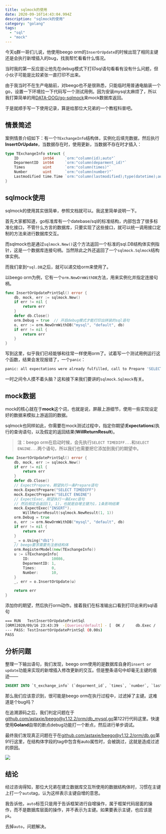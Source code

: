 ```yaml
---
title: sqlmock的使用
date: 2020-09-16T14:43:04.994Z
description: "sqlmock的使用"
category: "golang"
tags:
  - "sql"
  - "mock"
---
```

今天q群一哥们儿说，他使用beego orm的`InserOrUpdate`的时候出现了相同主键还是会执行新增插入的bug，找我帮忙看看什么情况。

当时我的第一反应是让他先在debug模式下打印sql语句看看有没有什么问题，但小伙子可能是比较紧张一直打印不出来。

由于我当时不在生产电脑前，对beego也不是很熟悉，只能临时用普通电脑装一个go，设置一下环境拉一下代码写一个测试用例。因为安装mysql太麻烦了，所以我打算简单的用[DATA-DOG/go-sqlmock](https://github.com/DATA-DOG/go-sqlmock)来mock数据库返回。

于是就顺手写一下使用记录，算是给那位大兄弟的一个教程科普吧。

## 情景简述
案例情景介绍如下：有一个`TExchangeInfo`结构体，实例化后填充数据，然后执行**InsertOrUpdate**，当数据存在时，使用更新，当数据不存在时才插入：
```go
type TExchangeInfo struct {
	ID           int64     `orm:"column(id);auto"`
	DeparmentID  int64     `orm:"column(deparment_id)"`
	Times        uint      `orm:"column(times)"`
	Number       uint      `orm:"column(number)"`
	Lastmodified time.Time `orm:"column(lastmodified);type(datetime);auto_now"`
}
```
## sqlmock使用
sqlmock的使用其实很简单，参照文档就可以。我这里简单说明一下。

首先大家都知道，go标准库有一个datebase/sql的标准结构，内部包含了很多标准化接口，不管什么方言的数据库，只要实现了这些接口，就可以统一调用接口定制的方法来进行数据库交互。

而sqlmock也是通过`sqlmock.New()`这个方法返回一个标准的sql.DB结构体实例指针，这是一个数据库连接句柄。当然除此之外还返回了一个`sqlmock.Sqlmock`结构体实例。

而我们拿到`*sql.DB`之后，就可以递交给orm来使用了。

以beego orm为例，它有一个`orm.NewOrmWithDB`方法，用来实例化并指定连接句柄。
```go
func InsertOrUpdatePrintSql() error {
	db, mock, err := sqlmock.New()
	if err != nil {
		return err
	}
	defer db.Close()
	orm.Debug = true  // 开启debug模式才能打印出拼装的sql语句
	o, err := orm.NewOrmWithDB("mysql", "default", db)
	if err != nil {
		return err
	}
}
```
写到这里，似乎我们已经能够和往常一样使用orm了。试着写一个测试用例运行这个函数，结果会发现报错了，一个`panic`：
```bash
panic: all expectations were already fulfilled, call to Prepare 'SELECT TIMEDIFF(NOW(), UTC_TIMESTAMP)' query was not expected [recovered]
```
一时之间令人摸不着头脑？这和接下来我们要讲的`sqlmock.Sqlmock`有关。
## mock数据
mock的核心就在于**mock**这个词，也就是说，屏蔽上游细节，使用一些实现设定好的数据来模拟上游返回的数据。

sqlmock也同样如此，你需要在mock测试过程中，指定你期望(**Expectations**)执行的查询语句，以及假定的返回结果(**WillReturnResult**)。

> 注：beego orm在启动时候，会先执行`SELECT TIMEDIFF...`和`SELECT ENGINE...`两个语句，所以我们也需要把它添加到我们的期望中。

```go
func InsertOrUpdatePrintSql() error {
	db, mock, err := sqlmock.New()
	if err != nil {
		return err
	}
	defer db.Close()
	// ExpectPrepare，期望执行一条Prepare语句
	mock.ExpectPrepare("SELECT TIMEDIFF")
	mock.ExpectPrepare("SELECT ENGINE")
	// ExpectExec，期望执行一条Exec语句
	// 然后假定会返回(1, 1)，也就是自增主键为1，1条影响结果
	mock.ExpectExec("INSERT").
		WillReturnResult(sqlmock.NewResult(1, 1))
	orm.Debug = true
	o, err := orm.NewOrmWithDB("mysql", "default", db)
	if err != nil {
		return err
	}
	_ = o.Using("db1")
	// beego要求需要先注册结构体
	orm.RegisterModel(new(TExchangeInfo))
	u := &TExchangeInfo{
		ID:          10086,
		DeparmentID: 1,
		Times:       0,
		Number:      10,
	}
	_, err = o.InsertOrUpdate(u)

	return err
}
```
添加你的期望，然后执行orm动作。接着我们在标准输出口看到打印出来的sql语句
```bash
=== RUN   TestInsertOrUpdatePrintSql
[ORM]2020/09/16 23:43:39  -[Queries/default] - [  OK /     db.Exec /     0.1ms] - [INSERT INTO `t_exchange_info` (`deparment_id`, `times`, `number`, `lastmodified`) VALUES (?, ?, ?, ?) ON DUPLICATE KEY UPDATE `deparment_id`=?, `times`=?, `number`=?, `lastmodified`=?] - `1`, `0`, `10`, `2020-09-16 23:43:39.178543 +0800 CST`, `1`, `0`, `10`, `2020-09-16 23:43:39.178543 +0800 CST`
--- PASS: TestInsertOrUpdatePrintSql (0.00s)
PASS
```

## 分析问题
整理一下输出语句，我们发现，beego orm使用的是数据库自身的`insert or update`功能来实现的新增插入修改更新的交互。但是整条语句中却毫无主键的痕迹——

```sql
INSERT INTO `t_exchange_info` (`deparment_id`, `times`, `number`, `lastmodified`) VALUES (`1`, `0`, `10`, `2020-09-16 23:43:39.178543 +0800 CST`) ON DUPLICATE KEY UPDATE `deparment_id`=`1`, `times`=`0`, `number`=`10`, `lastmodified`=`2020-09-16 23:43:39.178543 +0800 CST`
```

那么我们应该意识到，很可能是beego orm在执行过程中，过滤掉了主键。这难道是个bug吗？

在追溯源码之后，我们判定问题在于[github.com/astaxie/beego@v1.12.2/orm/db_mysql.go](https://github.com/astaxie/beego/blob/f6519b29a846bdf59a2b86baa011c242f78387d5/orm/db_mysql.go#L122)第122行代码这里。快速使用**Goland**自带的断点debug功能打一个断点，然后进行单步调试。

最终我们发现真正问题在于在[github.com/astaxie/beego@v1.12.2/orm/db.go](https://github.com/astaxie/beego/blob/f6519b29a846bdf59a2b86baa011c242f78387d5/orm/db.go#L91)第91行这里，在结构体字段的tag中包含有auto属性时，会被跳过，这就是造成过滤的原因。

![](/images/beego-orm.png)

## 结论
经过咨询得知，那位大兄弟在建立数据库交互所使用的数据结构体时，习惯在主键上打一个`auto`tag，认为这样表示主键自增的意思。

我告诉他，`auto`标签只是用于告诉框架进行自增操作，属于框架代码层面的操作，而不是数据库层面的操作，并不表示为主键。如果要表示主键，也应该是`pk`。

去掉`auto`，问题解决。